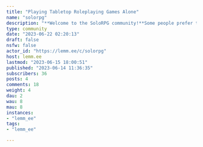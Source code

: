 ```yaml
---
title: "Playing Tabletop Roleplaying Games Alone" 
name: "solorpg"
description: "**Welcome to the SoloRPG community!**Some people prefer to play their tabletop roleplaying games alone, to avoid the drama and scheduling issues of traditional group games, while others play solo because they're unable to find a group to play with.Whatever your case may be, you're more than welcome here to discuss your experiences as well as ask any questions that you might have.For an introduction to this style of play, read [Why Play Roleplaying Games Alone](https://lemm.ee/post/69164)."
type: community
date: "2023-06-22 02:20:13"
draft: false
nsfw: false
actor_id: "https://lemm.ee/c/solorpg"
host: lemm.ee
lastmod: "2023-06-15 18:00:51"
published: "2023-06-14 11:36:35"
subscribers: 36
posts: 4
comments: 18
weight: 4
dau: 2
wau: 8
mau: 8
instances:
- "lemm_ee"
tags: 
- "lemm_ee"

---
```

